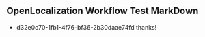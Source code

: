 ## OpenLocalization Workflow Test MarkDown
* d32e0c70-1fb1-4f76-bf36-2b30daae74fd thanks!

<!--HONumber=Jul16_HO2-->


